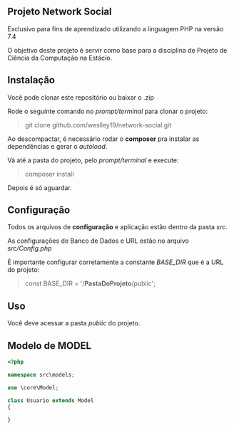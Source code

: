 ## Projeto Network Social
Exclusivo para fins de aprendizado utilizando a linguagem PHP na versão 7.4

O objetivo deste projeto é servir como base para a disciplina de Projeto de Ciência da Computação na Estácio.

## Instalação
Você pode clonar este repositório ou baixar o .zip

Rode o seguinte comando no *prompt/terminal* para clonar o projeto:
> git clone <span>github.com/weslley19/network-social.git</span>

Ao descompactar, é necessário rodar o **composer** pra instalar as dependências e gerar o *autoload*.

Vá até a pasta do projeto, pelo *prompt/terminal* e execute:
> composer install

Depois é só aguardar.

## Configuração
Todos os arquivos de **configuração** e aplicação estão dentro da pasta *src*.

As configurações de Banco de Dados e URL estão no arquivo *src/Config.php*

É importante configurar corretamente a constante *BASE_DIR* que é a URL do projeto:
> const BASE_DIR = '/**PastaDoProjeto**/public';

## Uso
Você deve acessar a pasta *public* do projeto.

## Modelo de MODEL

```php
<?php

namespace src\models;

use \core\Model;

class Usuario extends Model 
{

}
```
